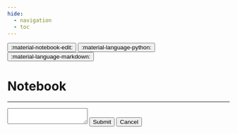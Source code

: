 ```yaml
---
hide:
  - navigation
  - toc
---
```


<button id="__notebook-edit" class="source-link" title="Edit notebook page">:material-notebook-edit:</button>
<button id="__notebook-py-gist" class="source-link" title="Load Python code from source">:material-language-python:</button>
<button id="__notebook-md-gist" class="source-link" title="Load page from Markdown source">:material-language-markdown:</button>
<h1>Notebook</h1>

---

<div id="__notebook-render"></div>

<div id="__notebook-source" class="notebook hidden" data-search-exclude>
<textarea id="__notebook-input"></textarea>
<button id="__notebook-submit" title="Submit">Submit</button>
<button id="__notebook-cancel" title="Cancel">Cancel</button>
</div>

<script src="https://polyfill.io/v3/polyfill.min.js?features=es6"></script>
<script src="https://cdn.jsdelivr.net/npm/mathjax@3/es5/tex-chtml.js"></script>
